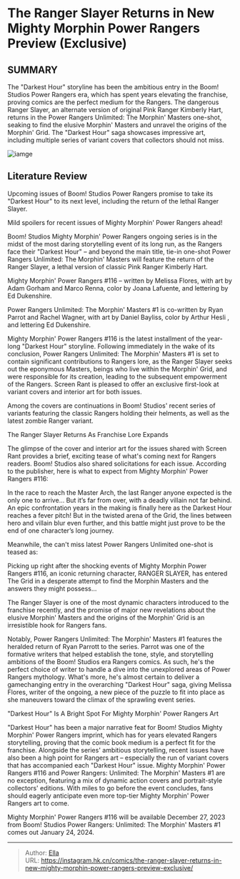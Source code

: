 # The Ranger Slayer Returns in New Mighty Morphin Power Rangers Preview (Exclusive)


## SUMMARY 



  The &#34;Darkest Hour&#34; storyline has been the ambitious entry in the Boom! Studios Power Rangers era, which has spent years elevating the franchise, proving comics are the perfect medium for the Rangers.   The dangerous Ranger Slayer, an alternate version of original Pink Ranger Kimberly Hart, returns in the Power Rangers Unlimited: The Morphin&#39; Masters one-shot, seaking to find the elusive Morphin&#39; Masters and unravel the origins of the Morphin&#39; Grid.   The &#34;Darkest Hour&#34; saga showcases impressive art, including multiple series of variant covers that collectors should not miss.  

![iamge](https://static1.srcdn.com/wordpress/wp-content/uploads/2023/03/mighty-morphin-power-rangers-pink-ranger-kimberly-hart-as-the-ranger-slayer.jpg)

## Literature Review

Upcoming issues of Boom! Studios Power Rangers promise to take its &#34;Darkest Hour&#34; to its next level, including the return of the lethal Ranger Slayer.




Mild spoilers for recent issues of Mighty Morphin&#39; Power Rangers ahead!




Boom! Studios Mighty Morphin&#39; Power Rangers ongoing series is in the midst of the most daring storytelling event of its long run, as the Rangers face their &#34;Darkest Hour&#34; – and beyond the main title, tie-in one-shot Power Rangers Unlimited: The Morphin&#39; Masters will feature the return of the Ranger Slayer, a lethal version of classic Pink Ranger Kimberly Hart.



Mighty Morphin&#39; Power Rangers #116 – written by Melissa Flores, with art by Adam Gorham and Marco Renna, color by Joana Lafuente, and lettering by Ed Dukenshire.


Power Rangers Unlimited: The Morphin&#39; Masters #1 is co-written by Ryan Parrot and Rachel Wagner, with art by Daniel Bayliss, color by Arthur Hesli , and lettering Ed Dukenshire.




Mighty Morphin&#39; Power Rangers #116 is the latest installment of the year-long &#34;Darkest Hour&#34; storyline. Following immediately in the wake of its conclusion, Power Rangers Unlimited: The Morphin&#39; Masters #1 is set to contain significant contributions to Rangers lore, as the Ranger Slayer seeks out the eponymous Masters, beings who live within the Morphin&#39; Grid, and were responsible for its creation, leading to the subsequent empowerment of the Rangers. Screen Rant is pleased to offer an exclusive first-look at variant covers and interior art for both issues.




         

Among the covers are continuations in Boom! Studios&#39; recent series of variants featuring the classic Rangers holding their helments, as well as the latest zombie Ranger variant.


 The Ranger Slayer Returns As Franchise Lore Expands 
         

The glimpse of the cover and interior art for the issues shared with Screen Rant provides a brief, exciting tease of what&#39;s coming next for Rangers readers. Boom! Studios also shared solicitations for each issue. According to the publisher, here is what to expect from Mighty Morphin&#39; Power Rangers #116:


In the race to reach the Master Arch, the last Ranger anyone expected is the only one to arrive… But it’s far from over, with a deadly villain not far behind. An epic confrontation years in the making is finally here as the Darkest Hour reaches a fever pitch! But in the twisted arena of the Grid, the lines between hero and villain blur even further, and this battle might just prove to be the end of one character’s long journey.





Meanwhile, the can&#39;t miss latest Power Rangers Unlimited one-shot is teased as:


Picking up right after the shocking events of Mighty Morphin Power Rangers #116, an iconic returning character, RANGER SLAYER, has entered The Grid in a desperate attempt to find the Morphin Masters and the answers they might possess…


The Ranger Slayer is one of the most dynamic characters introduced to the franchise recently, and the promise of major new revelations about the elusive Morphin&#39; Masters and the origins of the Morphin&#39; Grid is an irresistible hook for Rangers fans.

Notably, Power Rangers Unlimited: The Morphin&#39; Masters #1 features the heralded return of Ryan Parrott to the series. Parrot was one of the formative writers that helped establish the tone, style, and storytelling ambitions of the Boom! Studios era Rangers comics. As such, he&#39;s the perfect choice of writer to handle a dive into the unexplored areas of Power Rangers mythology. What&#39;s more, he&#39;s almost certain to deliver a gamechanging entry in the overarching &#34;Darkest Hour&#34; saga, giving Melissa Flores, writer of the ongoing, a new piece of the puzzle to fit into place as she maneuvers toward the climax of the sprawling event series.






 &#34;Darkest Hour&#34; Is A Bright Spot For Mighty Morphin&#39; Power Rangers Art 
          

&#34;Darkest Hour&#34; has been a major narrative feat for Boom! Studios Mighty Morphin&#39; Power Rangers imprint, which has for years elevated Rangers storytelling, proving that the comic book medium is a perfect fit for the franchise. Alongside the series&#39; ambitious storytelling, recent issues have also been a high point for Rangers art – especially the run of variant covers that has accompanied each &#34;Darkest Hour&#34; issue. Mighty Morphin&#39; Power Rangers #116 and Power Rangers: Unlimited: The Morphin&#39; Masters #1 are no exception, featuring a mix of dynamic action covers and portrait-style collectors&#39; editions. With miles to go before the event concludes, fans should eagerly anticipate even more top-tier Mighty Morphin&#39; Power Rangers art to come.




Mighty Morphin&#39; Power Rangers #116 will be available December 27, 2023 from Boom! Studios Power Rangers: Unlimited: The Morphin&#39; Masters #1 comes out January 24, 2024.



---

> Author: [Ella](https://instagram.hk.cn/)  
> URL: https://instagram.hk.cn/comics/the-ranger-slayer-returns-in-new-mighty-morphin-power-rangers-preview-exclusive/  

